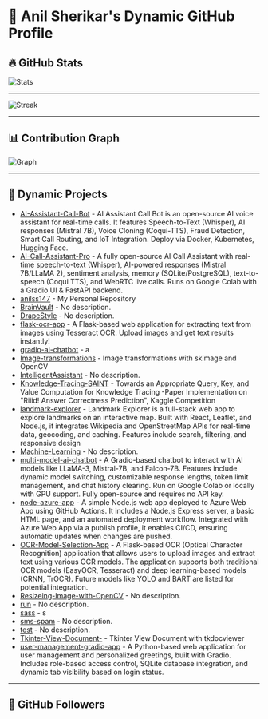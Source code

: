 # 🚀 Anil Sherikar's Dynamic GitHub Profile

## 🔥 GitHub Stats  
<!-- STATS START -->
![Stats](https://github-readme-stats.vercel.app/api?username=anilss147&show_icons=true&theme=tokyonight)
<!-- STATS END -->

---

<!-- STREAK START -->
![Streak](https://github-readme-streak-stats.demolab.com/?user=anilss147&theme=tokyonight)
<!-- STREAK END -->

---

## 📊 Contribution Graph  
<!-- GRAPH START -->
![Graph](https://github-profile-summary-cards.vercel.app/api/cards/profile-details?username=anilss147&theme=github)
<!-- GRAPH END -->

---

## 🚀 Dynamic Projects  
<!-- PROJECTS START -->
- [AI-Assistant-Call-Bot](https://github.com/anilss147/AI-Assistant-Call-Bot) - AI Assistant Call Bot is an open-source AI voice assistant for real-time calls. It features Speech-to-Text (Whisper), AI responses (Mistral 7B), Voice Cloning (Coqui-TTS), Fraud Detection, Smart Call Routing, and IoT Integration. Deploy via Docker, Kubernetes, Hugging Face.
- [AI-Call-Assistant-Pro](https://github.com/anilss147/AI-Call-Assistant-Pro) - A fully open-source AI Call Assistant with real-time speech-to-text (Whisper), AI-powered responses (Mistral 7B/LLaMA 2), sentiment analysis, memory (SQLite/PostgreSQL), text-to-speech (Coqui TTS), and WebRTC live calls. Runs on Google Colab with a Gradio UI & FastAPI backend.
- [anilss147](https://github.com/anilss147/anilss147) - My Personal Repository 
- [BrainVault](https://github.com/anilss147/BrainVault) - No description.
- [DrapeStyle](https://github.com/anilss147/DrapeStyle) - No description.
- [flask-ocr-app](https://github.com/anilss147/flask-ocr-app) - A Flask-based web application for extracting text from images using Tesseract OCR. Upload images and get text results instantly!
- [gradio-ai-chatbot](https://github.com/anilss147/gradio-ai-chatbot) - a
- [Image-transformations](https://github.com/anilss147/Image-transformations) - Image transformations with skimage and OpenCV
- [IntelligentAssistant](https://github.com/anilss147/IntelligentAssistant) - No description.
- [Knowledge-Tracing-SAINT](https://github.com/anilss147/Knowledge-Tracing-SAINT) - Towards an Appropriate Query, Key, and Value Computation for Knowledge Tracing -Paper Implementation on "Riiid! Answer Correctness Prediction", Kaggle Competition
- [landmark-explorer](https://github.com/anilss147/landmark-explorer) - Landmark Explorer is a full-stack web app to explore landmarks on an interactive map. Built with React, Leaflet, and Node.js, it integrates Wikipedia and OpenStreetMap APIs for real-time data, geocoding, and caching. Features include search, filtering, and responsive design
- [Machine-Learning](https://github.com/anilss147/Machine-Learning) - No description.
- [multi-model-ai-chatbot](https://github.com/anilss147/multi-model-ai-chatbot) - A Gradio-based chatbot to interact with AI models like LLaMA-3, Mistral-7B, and Falcon-7B. Features include dynamic model switching, customizable response lengths, token limit management, and chat history clearing. Run on Google Colab or locally with GPU support. Fully open-source and requires no API key.
- [node-azure-app](https://github.com/anilss147/node-azure-app) - A simple Node.js web app deployed to Azure Web App using GitHub Actions. It includes a Node.js Express server, a basic HTML page, and an automated deployment workflow. Integrated with Azure Web App via a publish profile, it enables CI/CD, ensuring automatic updates when changes are pushed.
- [OCR-Model-Selection-App](https://github.com/anilss147/OCR-Model-Selection-App) - A Flask-based OCR (Optical Character Recognition) application that allows users to upload images and extract text using various OCR models. The application supports both traditional OCR models (EasyOCR, Tesseract) and deep learning-based models (CRNN, TrOCR). Future models like YOLO and BART are listed for potential integration.
- [Resizeing-Image-with-OpenCV](https://github.com/anilss147/Resizeing-Image-with-OpenCV) - No description.
- [run](https://github.com/anilss147/run) - No description.
- [sass](https://github.com/anilss147/sass) - s
- [sms-spam](https://github.com/anilss147/sms-spam) - No description.
- [test](https://github.com/anilss147/test) - No description.
- [Tkinter-View-Document-](https://github.com/anilss147/Tkinter-View-Document-) - Tkinter View Document with tkdocviewer 
- [user-management-gradio-app](https://github.com/anilss147/user-management-gradio-app) - A Python-based web application for user management and personalized greetings, built with Gradio. Includes role-based access control, SQLite database integration, and dynamic tab visibility based on login status.
<!-- PROJECTS END -->

---

## 👥 GitHub Followers  
<!-- FOLLOWERS START -->

<!-- FOLLOWERS END -->
